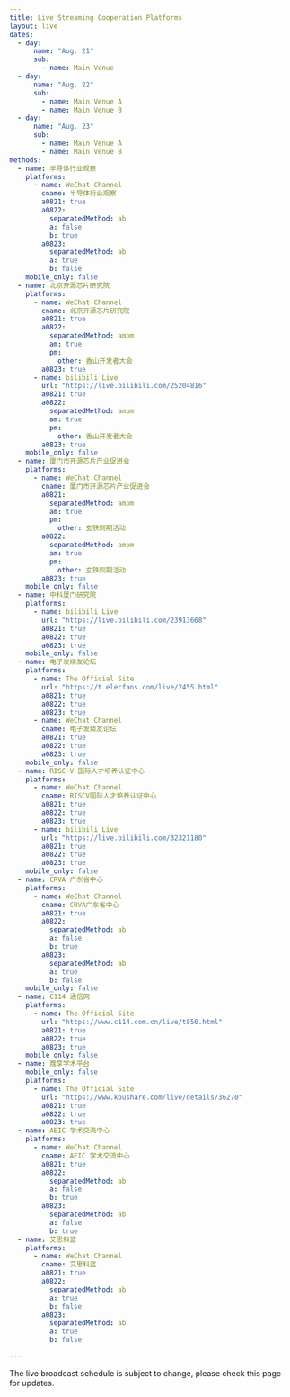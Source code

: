 ```yaml
---
title: Live Streaming Cooperation Platforms
layout: live
dates:
  - day:
      name: "Aug. 21"
      sub:
        - name: Main Venue
  - day:
      name: "Aug. 22"
      sub:
        - name: Main Venue A
        - name: Main Venue B
  - day:
      name: "Aug. 23"
      sub:
        - name: Main Venue A
        - name: Main Venue B
methods:
  - name: 半导体行业观察
    platforms:
      - name: WeChat Channel
        cname: 半导体行业观察
        a0821: true
        a0822:
          separatedMethod: ab
          a: false
          b: true
        a0823:
          separatedMethod: ab
          a: true
          b: false
    mobile_only: false
  - name: 北京开源芯片研究院
    platforms:
      - name: WeChat Channel
        cname: 北京开源芯片研究院
        a0821: true
        a0822:
          separatedMethod: ampm
          am: true
          pm:
            other: 香山开发者大会
        a0823: true
      - name: bilibili Live
        url: "https://live.bilibili.com/25204816"
        a0821: true
        a0822:
          separatedMethod: ampm
          am: true
          pm:
            other: 香山开发者大会
        a0823: true
    mobile_only: false
  - name: 厦门市开源芯片产业促进会
    platforms:
      - name: WeChat Channel
        cname: 厦门市开源芯片产业促进会
        a0821:
          separatedMethod: ampm
          am: true
          pm:
            other: 玄铁同期活动
        a0822:
          separatedMethod: ampm
          am: true
          pm:
            other: 玄铁同期活动
        a0823: true
    mobile_only: false
  - name: 中科厦门研究院
    platforms:
      - name: bilibili Live
        url: "https://live.bilibili.com/23913668"
        a0821: true
        a0822: true
        a0823: true
    mobile_only: false
  - name: 电子发烧友论坛
    platforms:
      - name: The Official Site
        url: "https://t.elecfans.com/live/2455.html"
        a0821: true
        a0822: true
        a0823: true
      - name: WeChat Channel
        cname: 电子发烧友论坛
        a0821: true
        a0822: true
        a0823: true
    mobile_only: false
  - name: RISC-V 国际人才培养认证中心
    platforms:
      - name: WeChat Channel
        cname: RISCV国际人才培养认证中心
        a0821: true
        a0822: true
        a0823: true
      - name: bilibili Live
        url: "https://live.bilibili.com/32321180"
        a0821: true
        a0822: true
        a0823: true
    mobile_only: false
  - name: CRVA 广东省中心
    platforms:
      - name: WeChat Channel
        cname: CRVA广东省中心
        a0821: true
        a0822:
          separatedMethod: ab
          a: false
          b: true
        a0823:
          separatedMethod: ab
          a: true
          b: false
    mobile_only: false
  - name: C114 通信网
    platforms:
      - name: The Official Site
        url: "https://www.c114.com.cn/live/t850.html"
        a0821: true
        a0822: true
        a0823: true
    mobile_only: false
  - name: 蔻享学术平台
    mobile_only: false
    platforms:
      - name: The Official Site
        url: "https://www.koushare.com/live/details/36270"
        a0821: true
        a0822: true
        a0823: true
  - name: AEIC 学术交流中心
    platforms:
      - name: WeChat Channel
        cname: AEIC 学术交流中心
        a0821: true
        a0822:
          separatedMethod: ab
          a: false
          b: true
        a0823:
          separatedMethod: ab
          a: false
          b: true
  - name: 艾思科蓝
    platforms:
      - name: WeChat Channel
        cname: 艾思科蓝
        a0821: true
        a0822:
          separatedMethod: ab
          a: true
          b: false
        a0823:
          separatedMethod: ab
          a: true
          b: false

---
```


The live broadcast schedule is subject to change, please check this page for updates.

